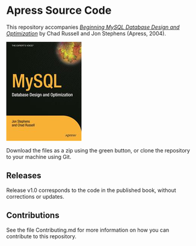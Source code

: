 # Apress Source Code

This repository accompanies [*Beginning MySQL Database Design and Optimization*](http://www.apress.com/9781590593325) by Chad Russell and Jon Stephens (Apress, 2004).

![Cover image](9781590593325.jpg)

Download the files as a zip using the green button, or clone the repository to your machine using Git.

## Releases

Release v1.0 corresponds to the code in the published book, without corrections or updates.

## Contributions

See the file Contributing.md for more information on how you can contribute to this repository.

